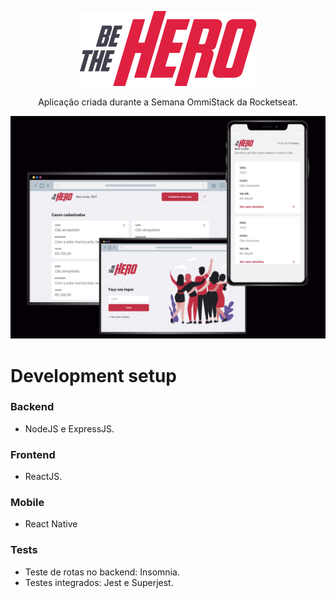 <p align="center">
  <img src="mobile/src/assets/logo@3x.png" />
  
  <p align="center">
  Aplicação criada durante a Semana OmmiStack da Rocketseat.
  </p>

  <img src="./frontend/src/assets/betheherogh.jpg" />

# Development setup

### Backend 

  - NodeJS e ExpressJS.

### Frontend

  - ReactJS.
  
### Mobile

  - React Native

### Tests
  - Teste de rotas no backend: Insomnia.
  - Testes integrados: Jest e Superjest.
